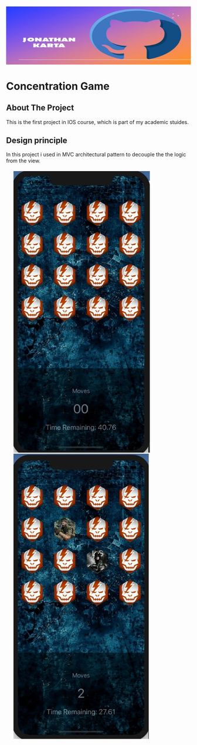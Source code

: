 ![Jonathan karta Banner](Logo/MyLogo.jpg)

# Concentration Game

## About The Project
This is the first project in IOS course, which is part of my academic stuides.

## Design principle 
In this project i used in MVC architectural pattern to decouple the the logic from the view.
<div style="margin:20px">
      <img src="Logo/Game.jpeg" alt="Game image" >
     <img src="Logo/Game1.jpeg" alt="flip game image" >
</div>



